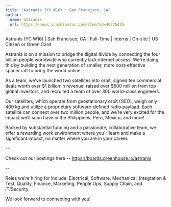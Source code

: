 ```yaml
---
title: "Astranis (YC W16) : San Francisco, CA"
author:
  name: astranis
  url: https://news.ycombinator.com/item?id=40225455
---
```

Astranis (YC W16) | San Francisco, CA | Full-Time | Interns | On-site | US Citizen or Green Card

Astranis is on a mission to bridge the digital divide by connecting the four billion people worldwide who currently lack internet access. We&#x27;re doing this by building the next generation of smaller, more cost-effective spacecraft to bring the world online.

As a team, we’ve launched two satellites into orbit,  signed ten commercial deals worth over $1 billion in revenue, raised over $500 million from top global investors, and recruited a team of over 300 world-class engineers.

Our satellites, which operate from geostationary orbit (GEO), weigh only 400 kg and utilize a proprietary software-defined radio payload. Each satellite can connect over two million people, and we’re very excited for the impact we’ll soon have in the Philippines, Peru, Mexico, and more!

Backed by substantial funding and a passionate, collaborative team, we offer a rewarding work environment where you&#x27;ll learn and make a significant impact, no matter where you are in your career.

--

Check out our postings here -- <a href="https:&#x2F;&#x2F;boards.greenhouse.io&#x2F;astranis" rel="nofollow">https:&#x2F;&#x2F;boards.greenhouse.io&#x2F;astranis</a>

--

Roles we’re hiring for include: Electrical, Software, Mechanical, Integration &amp; Test, Quality, Finance, Marketing, People Ops, Supply Chain, and IT&#x2F;Security.

We look forward to connecting with you!
